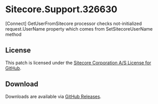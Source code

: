 # Sitecore.Support.326630
[Connect] GetUserFromSitecore processor checks not-initialized request.UserName property which comes from SetSitecoreUserName method

## License  
This patch is licensed under the [Sitecore Corporation A/S License for GitHub](https://github.com/sitecoresupport/Sitecore.Support.326630/blob/master/LICENSE).  

## Download  
Downloads are available via [GitHub Releases](https://github.com/sitecoresupport/Sitecore.Support.326630/releases).  
